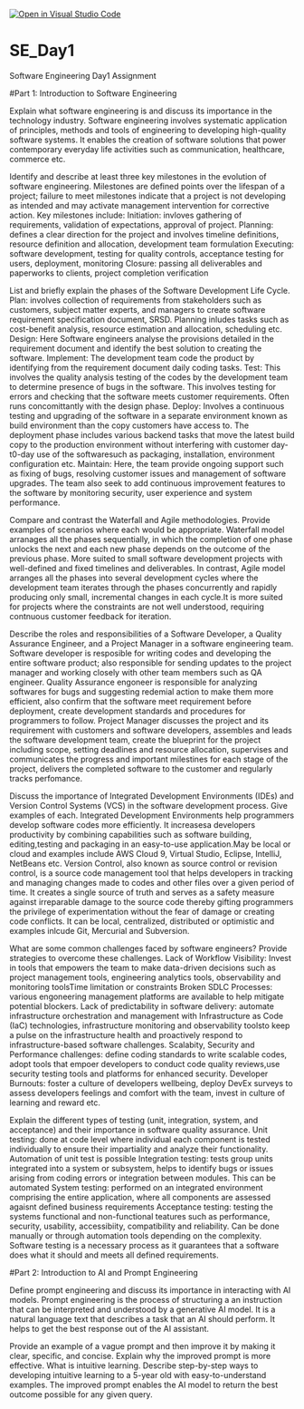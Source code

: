[![Open in Visual Studio Code](https://classroom.github.com/assets/open-in-vscode-2e0aaae1b6195c2367325f4f02e2d04e9abb55f0b24a779b69b11b9e10269abc.svg)](https://classroom.github.com/online_ide?assignment_repo_id=15571379&assignment_repo_type=AssignmentRepo)
# SE_Day1
Software Engineering Day1 Assignment

#Part 1: Introduction to Software Engineering

Explain what software engineering is and discuss its importance in the technology industry.
Software engineering involves systematic application of principles, methods and tools of engineering to developing high-quality software systems. It enables the creation of software solutions that power contemporary everyday life activities such as communication, healthcare, commerce etc.

Identify and describe at least three key milestones in the evolution of software engineering.
Milestones are defined points over the lifespan of a project; failure to meet milestones indicate that a project is not developing as intended and may activate management intervention for corrective action.
Key milestones include:
Initiation: invloves gathering of requirements, validation of expectations, approval of project.
Planning: defines a clear direction for the project and involves timeline definitions, resource definition and allocation, development team formulation 
Executing: software development, testing for quality controls, acceptance testing for users, deployment, monitoring 
Closure: passing all deliverables and paperworks to clients, project completion verification

List and briefly explain the phases of the Software Development Life Cycle.
Plan: involves collection of requirements from stakeholders such as customers, subject matter experts, and managers to create software requirement specification document, SRSD. Planning inludes tasks such as cost-benefit analysis, resource estimation and allocation, scheduling etc.
Design: Here Software engineers analyse the provisions detailed in the requirement document and identify the best solution to creating the software.
Implement: The development team code the product by identifying from the requirement document daily coding tasks.
Test: This involves the quality analysis testing of the codes by the development team to determine presence of bugs in the software. This involves testing for errors and checking that the software meets customer requirements. Often runs concomittantly with the design phase.
Deploy: Involves a continuous testing and upgrading of the software in a separate environment known as build environment than the copy customers have access to. The deployment phase includes various backend tasks that move the latest build copy to the production environment without interfering with customer day-t0-day use of the softwaresuch as packaging, installation, environment configuration etc.
Maintain: Here, the team provide ongoing support such as fixing of bugs, resolving customer issues and management of software upgrades. The team also seek to add continuous improvement features to the software by monitoring security, user experience and system performance.

Compare and contrast the Waterfall and Agile methodologies. Provide examples of scenarios where each would be appropriate.
Waterfall model arranages all the phases sequentially, in which the completion of one phase unlocks the next and each new phase depends on the outcome of the previous phase. More suited to small software development projects with well-defined and fixed timelines and deliverables. In contrast, Agile model arranges all the phases into several development cycles where the development team iterates through the phases concurrently and rapidly producing only small, incremental changes in each cycle.It is more suited for projects where the constraints are not well understood, requiring contnuous customer feedback for iteration.

Describe the roles and responsibilities of a Software Developer, a Quality Assurance Engineer, and a Project Manager in a software engineering team.
Software developer is resposible for writing codes and developing the entire software product; also responsible for sending updates to the project manager and working closely with other team members such as QA engineer.
Quality Assurance engoneer is responsible for analyzing softwares for bugs and suggesting redemial action to make them more efficient, also confirm that the software meet requirement before deployment, create development standards and procedures for programmers to follow.
Project Manager discusses the project and its requirement with customers and software developers, assembles and leads the software development team, create the blueprint for the project including scope, setting deadlines and resource allocation, supervises and communicates the progress and important milestines for each stage of the project, delivers the completed software to the customer and regularly tracks perfomance.

Discuss the importance of Integrated Development Environments (IDEs) and Version Control Systems (VCS) in the software development process. Give examples of each.
Integrated Development Environments help programmers develop software codes more efficiently. It increasesa developers productivity by combining capabilities such as software building, editing,testing and packaging in an easy-to-use application.May be local or cloud and examples include AWS Cloud 9, Virtual Studio, Eclipse, IntelliJ, NetBeans etc.
Version Control, also known as source control or revision control, is a source code management tool that helps developers in tracking and managing changes made to codes and other files over a given period of time. It creates a single source of truth and serves as a safety measure against irreparable damage to the source code thereby gifting programmers the privilege of experimentation without the fear of damage or creating code conflicts. It can be local, centralized, distributed or optimistic and examples inlcude Git, Mercurial and Subversion.

What are some common challenges faced by software engineers? Provide strategies to overcome these challenges.
Lack of Workflow Visibility: Invest in tools that empowers the team to make data-driven decisions such as project management tools, engineering analytics tools, observability and monitoring toolsTime limitation or constraints
Broken SDLC Processes: various engoneering management platforms are available to help mitigate potential blockers.
Lack of predictability in software delivery: automate infrastructure orchestration and management with Infrastructure as Code (IaC) technologies, infrastructure monitoring and observability toolsto keep a pulse on the infrastructure health and proactively respond to infrastructure-based software challenges.
Scalabity, Security and Performance challenges: define coding standards to write scalable codes, adopt tools that empoer developers to conduct code quality reviews,use security testing tools and platforms for enhanced security.
Developer Burnouts: foster a culture of developers wellbeing, deploy DevEx surveys to assess developers feelings and comfort with the team, invest in culture of learning and reward etc.


Explain the different types of testing (unit, integration, system, and acceptance) and their importance in software quality assurance.
Unit testing: done at code level where individual each component is tested individually to ensure their impartiality and analyze their functionality. Automation of unit test is possible
Integration testing: tests group units integrated into a system or subsystem, helps to identify bugs or issues arising from coding errors or integration between modules. This can be automated
System testing: performed on an integrated environment comprising the entire application, where all components are assessed agaisnt defined business requirements
Acceptance testing: testing the systems functional and non-functional teatures such as performance, security, usability, accessibiity, compatibility and reliability. Can be done manually or through automation tools depending on the complexity.
Software testing is a necessary process as it guarantees that a software does what it should and meets all defined requirements.

#Part 2: Introduction to AI and Prompt Engineering


Define prompt engineering and discuss its importance in interacting with AI models.
Prompt engineering is the process of structuring a an instruction that can be interpreted and understood by a generative AI model. It is a natural language text that describes a task that an AI should perform. It helps to get the best response out of the AI assistant.

Provide an example of a vague prompt and then improve it by making it clear, specific, and concise. Explain why the improved prompt is more effective.
What is intuitive learning. Describe step-by-step ways to developing intuitive learning to a 5-year old with easy-to-understand examples.
The improved prompt enables the AI model to return the best outcome possible for any given query.
